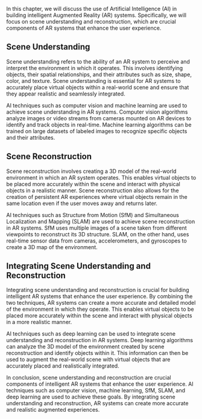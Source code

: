 

In this chapter, we will discuss the use of Artificial Intelligence (AI) in building intelligent Augmented Reality (AR) systems. Specifically, we will focus on scene understanding and reconstruction, which are crucial components of AR systems that enhance the user experience.

Scene Understanding
-------------------

Scene understanding refers to the ability of an AR system to perceive and interpret the environment in which it operates. This involves identifying objects, their spatial relationships, and their attributes such as size, shape, color, and texture. Scene understanding is essential for AR systems to accurately place virtual objects within a real-world scene and ensure that they appear realistic and seamlessly integrated.

AI techniques such as computer vision and machine learning are used to achieve scene understanding in AR systems. Computer vision algorithms analyze images or video streams from cameras mounted on AR devices to identify and track objects in real-time. Machine learning algorithms can be trained on large datasets of labeled images to recognize specific objects and their attributes.

Scene Reconstruction
--------------------

Scene reconstruction involves creating a 3D model of the real-world environment in which an AR system operates. This enables virtual objects to be placed more accurately within the scene and interact with physical objects in a realistic manner. Scene reconstruction also allows for the creation of persistent AR experiences where virtual objects remain in the same location even if the user moves away and returns later.

AI techniques such as Structure from Motion (SfM) and Simultaneous Localization and Mapping (SLAM) are used to achieve scene reconstruction in AR systems. SfM uses multiple images of a scene taken from different viewpoints to reconstruct its 3D structure. SLAM, on the other hand, uses real-time sensor data from cameras, accelerometers, and gyroscopes to create a 3D map of the environment.

Integrating Scene Understanding and Reconstruction
--------------------------------------------------

Integrating scene understanding and reconstruction is crucial for building intelligent AR systems that enhance the user experience. By combining the two techniques, AR systems can create a more accurate and detailed model of the environment in which they operate. This enables virtual objects to be placed more accurately within the scene and interact with physical objects in a more realistic manner.

AI techniques such as deep learning can be used to integrate scene understanding and reconstruction in AR systems. Deep learning algorithms can analyze the 3D model of the environment created by scene reconstruction and identify objects within it. This information can then be used to augment the real-world scene with virtual objects that are accurately placed and realistically integrated.

In conclusion, scene understanding and reconstruction are crucial components of intelligent AR systems that enhance the user experience. AI techniques such as computer vision, machine learning, SfM, SLAM, and deep learning are used to achieve these goals. By integrating scene understanding and reconstruction, AR systems can create more accurate and realistic augmented experiences.


